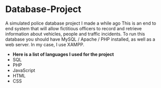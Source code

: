 # Database-Project
A simulated police database project I made a while ago
This is an end to end system that will allow fictitious officers to record and retrieve information about vehicles, people and traffic incidents. 
To run this database you should have MySQL / Apache / PHP installed, as well as a web server. In my case, I use XAMPP.

* **Here is a list of languages I used for the project**
* SQL
* PHP
* JavaScript
* HTML
* CSS
